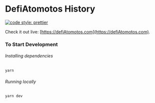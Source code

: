 # DefiAtomotos History

[![code style: prettier](https://img.shields.io/badge/code_style-prettier-ff69b4.svg?style=flat-square)](https://github.com/prettier/prettier)


Check it out live: [https://defiAtomotos.com](https://defiAtomotos.com).

### To Start Development

###### Installing dependencies

```bash
yarn
```

###### Running locally

```bash
yarn dev
```
